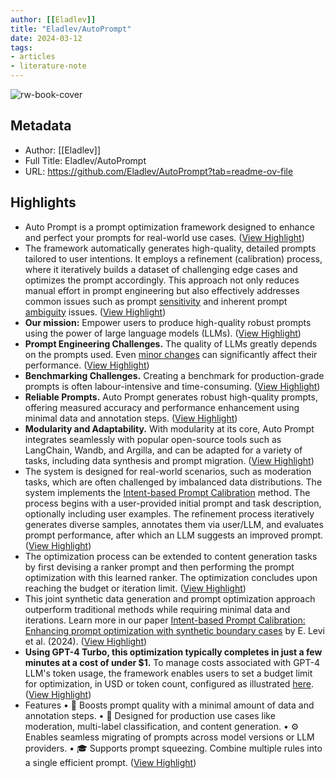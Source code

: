 ```yaml
---
author: [[Eladlev]]
title: "Eladlev/AutoPrompt"
date: 2024-03-12
tags: 
- articles
- literature-note
---
```

![rw-book-cover](https://opengraph.githubassets.com/856a5f1591983fb67f733a48dfd3a9562f60d3ed249d5255b5d2bfefe07a6516/Eladlev/AutoPrompt)

## Metadata
- Author: [[Eladlev]]
- Full Title: Eladlev/AutoPrompt
- URL: https://github.com/Eladlev/AutoPrompt?tab=readme-ov-file

## Highlights
- Auto Prompt is a prompt optimization framework designed to enhance and perfect your prompts for real-world use cases. ([View Highlight](https://read.readwise.io/read/01hrt3vfp61734wg5cj881s77s))
- The framework automatically generates high-quality, detailed prompts tailored to user intentions. It employs a refinement (calibration) process, where it iteratively builds a dataset of challenging edge cases and optimizes the prompt accordingly. This approach not only reduces manual effort in prompt engineering but also effectively addresses common issues such as prompt [sensitivity](https://arxiv.org/abs/2307.09009) and inherent prompt [ambiguity](https://arxiv.org/abs/2311.04205) issues. ([View Highlight](https://read.readwise.io/read/01hrt3vns6888tsggmfk9jz376))
- **Our mission:** Empower users to produce high-quality robust prompts using the power of large language models (LLMs). ([View Highlight](https://read.readwise.io/read/01hrt3vwapf2tja6ky9p76ngt6))
- **Prompt Engineering Challenges.** The quality of LLMs greatly depends on the prompts used. Even [minor changes](https://github.com/Eladlev/AutoPrompt#prompt-sensitivity-example) can significantly affect their performance. ([View Highlight](https://read.readwise.io/read/01hrt3w00w48t0m9d275k0eyq8))
- **Benchmarking Challenges.** Creating a benchmark for production-grade prompts is often labour-intensive and time-consuming. ([View Highlight](https://read.readwise.io/read/01hrt3w23bs4jmzejx99eqhtaw))
- **Reliable Prompts.** Auto Prompt generates robust high-quality prompts, offering measured accuracy and performance enhancement using minimal data and annotation steps. ([View Highlight](https://read.readwise.io/read/01hrt3w44eat4kca9x0z9ffkq6))
- **Modularity and Adaptability.** With modularity at its core, Auto Prompt integrates seamlessly with popular open-source tools such as LangChain, Wandb, and Argilla, and can be adapted for a variety of tasks, including data synthesis and prompt migration. ([View Highlight](https://read.readwise.io/read/01hrt3w5kyrs588mbxyfxazgm3))
- The system is designed for real-world scenarios, such as moderation tasks, which are often challenged by imbalanced data distributions. The system implements the [Intent-based Prompt Calibration](https://arxiv.org/abs/2402.03099) method. The process begins with a user-provided initial prompt and task description, optionally including user examples. The refinement process iteratively generates diverse samples, annotates them via user/LLM, and evaluates prompt performance, after which an LLM suggests an improved prompt. ([View Highlight](https://read.readwise.io/read/01hrt3wawk9gxh36r38xvdxhnk))
- The optimization process can be extended to content generation tasks by first devising a ranker prompt and then performing the prompt optimization with this learned ranker. The optimization concludes upon reaching the budget or iteration limit. ([View Highlight](https://read.readwise.io/read/01hrt3wvc4ken2qv0709t7r39r))
- This joint synthetic data generation and prompt optimization approach outperform traditional methods while requiring minimal data and iterations. Learn more in our paper [Intent-based Prompt Calibration: Enhancing prompt optimization with synthetic boundary cases](https://arxiv.org/abs/2402.03099) by E. Levi et al. (2024). ([View Highlight](https://read.readwise.io/read/01hrt3x33nvh33a5sbq8cck6bs))
- **Using GPT-4 Turbo, this optimization typically completes in just a few minutes at a cost of under $1.** To manage costs associated with GPT-4 LLM's token usage, the framework enables users to set a budget limit for optimization, in USD or token count, configured as illustrated [here](https://github.com/Eladlev/AutoPrompt/blob/main/docs/examples.md#steps-to-run-example). ([View Highlight](https://read.readwise.io/read/01hrt3x8yq353x1a3tnrvese6x))
- Features
  • 📝 Boosts prompt quality with a minimal amount of data and annotation steps.
  • 🛬 Designed for production use cases like moderation, multi-label classification, and content generation.
  • ⚙️ Enables seamless migrating of prompts across model versions or LLM providers.
  • 🎓 Supports prompt squeezing. Combine multiple rules into a single efficient prompt. ([View Highlight](https://read.readwise.io/read/01hrt3y2gqeyc1yn4ehffsn8cj))
